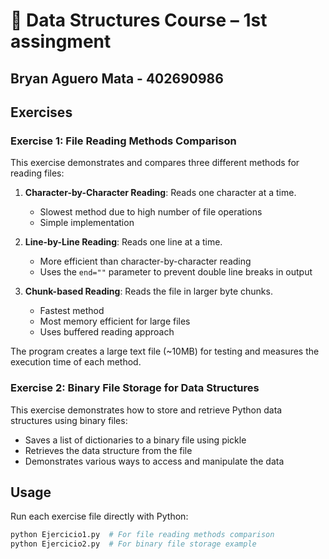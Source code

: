 # 📘 Data Structures Course – 1st assingment 
## Bryan Aguero Mata - 402690986

## Exercises

### Exercise 1: File Reading Methods Comparison

This exercise demonstrates and compares three different methods for reading files:

1. **Character-by-Character Reading**: Reads one character at a time.
   - Slowest method due to high number of file operations
   - Simple implementation

2. **Line-by-Line Reading**: Reads one line at a time.
   - More efficient than character-by-character reading
   - Uses the `end=""` parameter to prevent double line breaks in output

3. **Chunk-based Reading**: Reads the file in larger byte chunks.
   - Fastest method
   - Most memory efficient for large files
   - Uses buffered reading approach

The program creates a large text file (~10MB) for testing and measures the execution time of each method.

### Exercise 2: Binary File Storage for Data Structures

This exercise demonstrates how to store and retrieve Python data structures using binary files:

- Saves a list of dictionaries to a binary file using pickle
- Retrieves the data structure from the file
- Demonstrates various ways to access and manipulate the data

## Usage

Run each exercise file directly with Python:

```bash
python Ejercicio1.py  # For file reading methods comparison
python Ejercicio2.py  # For binary file storage example